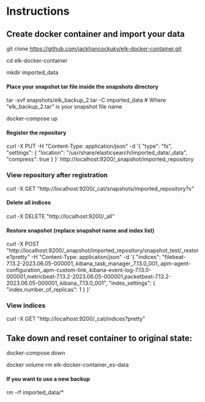 # Instructions

## Create docker container and import your data

git clone https://github.com/jackhancockuky/elk-docker-container.git

cd elk-docker-container

mkdir imported_data

#### Place your snapshot tar file inside the snapshots directory

tar -xvf snapshots/elk_backup_2.tar -C imported_data # Where "elk_backup_2.tar" is your snapshot file name

docker-compose up

#### Register the repository
curl -X PUT -H "Content-Type: application/json" -d '{
  "type": "fs",
  "settings": {
    "location": "/usr/share/elasticsearch/imported_data/_data",
    "compress": true
  }
}' http://localhost:9200/_snapshot/imported_repository


### View repository after registration
curl -X GET "http://localhost:9200/_cat/snapshots/imported_repository?v"

#### Delete all indices
curl -X DELETE "http://localhost:9200/_all"

#### Restore snapshot (replace snapshot name and index list)
curl -X POST "http://localhost:9200/_snapshot/imported_repository/snapshot_test/_restore?pretty" -H "Content-Type: application/json" -d '{
  "indices": "filebeat-7.13.2-2023.06.05-000001,.kibana_task_manager_7.13.0_001,.apm-agent-configuration,.apm-custom-link,.kibana-event-log-7.13.0-000001,metricbeat-7.13.2-2023.06.05-000001,packetbeat-7.13.2-2023.06.05-000001,.kibana_7.13.0_001",
  "index_settings": {
    "index.number_of_replicas": 1
  }
}'

### View indices
curl -X GET "http://localhost:9200/_cat/indices?pretty"

## Take down and reset container to original state:

docker-compose down

docker volume rm elk-docker-container_es-data

#### If you want to use a new backup
rm -rf imported_data/* 
